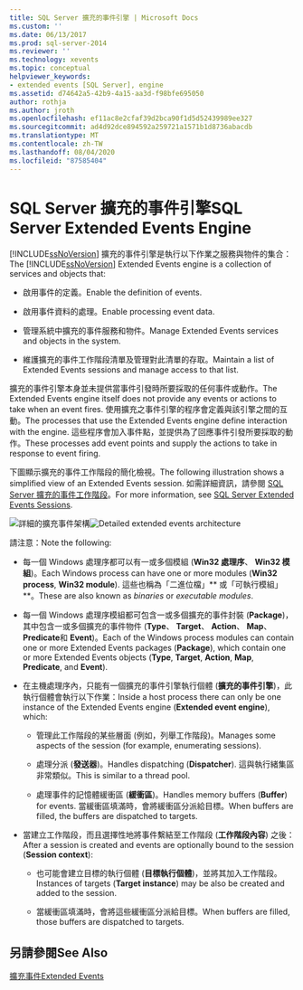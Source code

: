 ```yaml
---
title: SQL Server 擴充的事件引擎 | Microsoft Docs
ms.custom: ''
ms.date: 06/13/2017
ms.prod: sql-server-2014
ms.reviewer: ''
ms.technology: xevents
ms.topic: conceptual
helpviewer_keywords:
- extended events [SQL Server], engine
ms.assetid: d74642a5-42b9-4a15-aa3d-f98bfe695050
author: rothja
ms.author: jroth
ms.openlocfilehash: ef11ac8e2cfaf39d2bca90f1d5d52439989ee327
ms.sourcegitcommit: ad4d92dce894592a259721a1571b1d8736abacdb
ms.translationtype: MT
ms.contentlocale: zh-TW
ms.lasthandoff: 08/04/2020
ms.locfileid: "87585404"
---
```

# <a name="sql-server-extended-events-engine"></a><span data-ttu-id="f39da-102">SQL Server 擴充的事件引擎</span><span class="sxs-lookup"><span data-stu-id="f39da-102">SQL Server Extended Events Engine</span></span>
  <span data-ttu-id="f39da-103">[!INCLUDE[ssNoVersion](../../includes/ssnoversion-md.md)] 擴充的事件引擎是執行以下作業之服務與物件的集合：</span><span class="sxs-lookup"><span data-stu-id="f39da-103">The [!INCLUDE[ssNoVersion](../../includes/ssnoversion-md.md)] Extended Events engine is a collection of services and objects that:</span></span>  
  
-   <span data-ttu-id="f39da-104">啟用事件的定義。</span><span class="sxs-lookup"><span data-stu-id="f39da-104">Enable the definition of events.</span></span>  
  
-   <span data-ttu-id="f39da-105">啟用事件資料的處理。</span><span class="sxs-lookup"><span data-stu-id="f39da-105">Enable processing event data.</span></span>  
  
-   <span data-ttu-id="f39da-106">管理系統中擴充的事件服務和物件。</span><span class="sxs-lookup"><span data-stu-id="f39da-106">Manage Extended Events services and objects in the system.</span></span>  
  
-   <span data-ttu-id="f39da-107">維護擴充的事件工作階段清單及管理對此清單的存取。</span><span class="sxs-lookup"><span data-stu-id="f39da-107">Maintain a list of Extended Events sessions and manage access to that list.</span></span>  
  
 <span data-ttu-id="f39da-108">擴充的事件引擎本身並未提供當事件引發時所要採取的任何事件或動作。</span><span class="sxs-lookup"><span data-stu-id="f39da-108">The Extended Events engine itself does not provide any events or actions to take when an event fires.</span></span> <span data-ttu-id="f39da-109">使用擴充之事件引擎的程序會定義與該引擎之間的互動。</span><span class="sxs-lookup"><span data-stu-id="f39da-109">The processes that use the Extended Events engine define interaction with the engine.</span></span> <span data-ttu-id="f39da-110">這些程序會加入事件點，並提供為了回應事件引發所要採取的動作。</span><span class="sxs-lookup"><span data-stu-id="f39da-110">These processes add event points and supply the actions to take in response to event firing.</span></span>  
  
 <span data-ttu-id="f39da-111">下圖顯示擴充的事件工作階段的簡化檢視。</span><span class="sxs-lookup"><span data-stu-id="f39da-111">The following illustration shows a simplified view of an Extended Events session.</span></span> <span data-ttu-id="f39da-112">如需詳細資訊，請參閱 [SQL Server 擴充的事件工作階段](sql-server-extended-events-sessions.md)。</span><span class="sxs-lookup"><span data-stu-id="f39da-112">For more information, see [SQL Server Extended Events Sessions](sql-server-extended-events-sessions.md).</span></span>  
  
 <span data-ttu-id="f39da-113">![詳細的擴充事件架構](../../database-engine/media/xearchitecturedetailed.gif "詳細的擴充事件架構")</span><span class="sxs-lookup"><span data-stu-id="f39da-113">![Detailed extended events architecture](../../database-engine/media/xearchitecturedetailed.gif "Detailed extended events architecture")</span></span>  
  
 <span data-ttu-id="f39da-114">請注意：</span><span class="sxs-lookup"><span data-stu-id="f39da-114">Note the following:</span></span>  
  
-   <span data-ttu-id="f39da-115">每一個 Windows 處理序都可以有一或多個模組 (**Win32 處理序**、 **Win32 模組**)。</span><span class="sxs-lookup"><span data-stu-id="f39da-115">Each Windows process can have one or more modules (**Win32 process**, **Win32 module**).</span></span> <span data-ttu-id="f39da-116">這些也稱為「二進位檔」\*\* 或「可執行模組」\*\*。</span><span class="sxs-lookup"><span data-stu-id="f39da-116">These are also known as *binaries* or *executable modules*.</span></span>  
  
-   <span data-ttu-id="f39da-117">每一個 Windows 處理序模組都可包含一或多個擴充的事件封裝 (**Package**)，其中包含一或多個擴充的事件物件 (**Type**、 **Target**、 **Action**、 **Map**、 **Predicate**和 **Event**)。</span><span class="sxs-lookup"><span data-stu-id="f39da-117">Each of the Windows process modules can contain one or more Extended Events packages (**Package**), which contain one or more Extended Events objects (**Type**, **Target**, **Action**, **Map**, **Predicate**, and **Event**).</span></span>  
  
-   <span data-ttu-id="f39da-118">在主機處理序內，只能有一個擴充的事件引擎執行個體 (**擴充的事件引擎**)，此執行個體會執行以下作業：</span><span class="sxs-lookup"><span data-stu-id="f39da-118">Inside a host process there can only be one instance of the Extended Events engine (**Extended event engine**), which:</span></span>  
  
    -   <span data-ttu-id="f39da-119">管理此工作階段的某些層面 (例如，列舉工作階段)。</span><span class="sxs-lookup"><span data-stu-id="f39da-119">Manages some aspects of the session (for example, enumerating sessions).</span></span>  
  
    -   <span data-ttu-id="f39da-120">處理分派 (**發送器**)。</span><span class="sxs-lookup"><span data-stu-id="f39da-120">Handles dispatching (**Dispatcher**).</span></span> <span data-ttu-id="f39da-121">這與執行緒集區非常類似。</span><span class="sxs-lookup"><span data-stu-id="f39da-121">This is similar to a thread pool.</span></span>  
  
    -   <span data-ttu-id="f39da-122">處理事件的記憶體緩衝區 (**緩衝區**)。</span><span class="sxs-lookup"><span data-stu-id="f39da-122">Handles memory buffers (**Buffer**) for events.</span></span> <span data-ttu-id="f39da-123">當緩衝區填滿時，會將緩衝區分派給目標。</span><span class="sxs-lookup"><span data-stu-id="f39da-123">When buffers are filled, the buffers are dispatched to targets.</span></span>  
  
-   <span data-ttu-id="f39da-124">當建立工作階段，而且選擇性地將事件繫結至工作階段 (**工作階段內容**) 之後：</span><span class="sxs-lookup"><span data-stu-id="f39da-124">After a session is created and events are optionally bound to the session (**Session context**):</span></span>  
  
    -   <span data-ttu-id="f39da-125">也可能會建立目標的執行個體 (**目標執行個體**)，並將其加入工作階段。</span><span class="sxs-lookup"><span data-stu-id="f39da-125">Instances of targets (**Target instance**) may be also be created and added to the session.</span></span>  
  
    -   <span data-ttu-id="f39da-126">當緩衝區填滿時，會將這些緩衝區分派給目標。</span><span class="sxs-lookup"><span data-stu-id="f39da-126">When buffers are filled, those buffers are dispatched to targets.</span></span>  
  
## <a name="see-also"></a><span data-ttu-id="f39da-127">另請參閱</span><span class="sxs-lookup"><span data-stu-id="f39da-127">See Also</span></span>  
 [<span data-ttu-id="f39da-128">擴充事件</span><span class="sxs-lookup"><span data-stu-id="f39da-128">Extended Events</span></span>](extended-events.md)  
  
  
